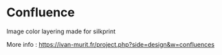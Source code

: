 # Confluence
Image color layering made for silkprint

More info : https://ivan-murit.fr/project.php?side=design&w=confluences
